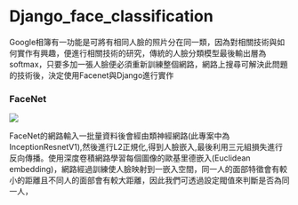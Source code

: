 # Django_face_classification
Google相簿有一功能是可將有相同人臉的照片分在同一類，因為對相關技術與如何實作有興趣，便進行相關技術的研究，傳統的人臉分類模型最後輸出層為softmax，只要多加一張人臉便必須重新訓練整個網路，網路上搜尋可解決此問題的技術後，決定使用Facenet與Django進行實作

### FaceNet
![](https://i.imgur.com/ev8FEdq.jpg)

FaceNet的網路輸入一批量資料後會經由類神經網路(此專案中為InceptionResnetV1),然後進行L2正規化,得到人臉嵌入,最後利用三元組損失進行反向傳播。使用深度卷積網路學習每個圖像的歐基里德嵌入(Euclidean embedding)，網路經過訓練使人臉映射到一嵌入空間，同一人的面部特徵會有較小的距離且不同人的面部會有較大距離，因此我們可透過設定閥值來判斷是否為同一人，
